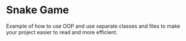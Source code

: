 # Snake Game
Example of how to use OOP and use separate classes and files to make your project easier to read and more efficient.